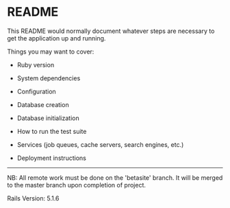# README

This README would normally document whatever steps are necessary to get the
application up and running.

Things you may want to cover:

* Ruby version

* System dependencies

* Configuration

* Database creation

* Database initialization

* How to run the test suite

* Services (job queues, cache servers, search engines, etc.)

* Deployment instructions

******************************************************************************************************

NB: All remote work must be done on the 'betasite' branch. It will be merged to the master branch upon completion of project.

Rails Version: 5.1.6
